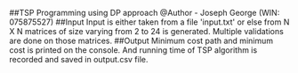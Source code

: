 ##TSP Programming using DP approach
@Author - Joseph George (WIN: 075875527)
##Input
Input is either taken from a file 'input.txt' or else from N X N matrices of size varying from 2 to 24 is generated. Multiple validations are done on those matrices.
##Output
Minimum cost path and minimum cost is printed on the console. And running time of TSP algorithm is recorded and saved in output.csv file.
